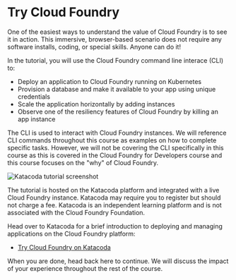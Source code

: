 # Try Cloud Foundry

One of the easiest ways to understand the value of Cloud Foundry is to see it in action. This immersive, browser-based scenario does not require any software installs, coding, or special skills. Anyone can do it!

In the tutorial, you will use the Cloud Foundry command line interace (CLI) to:

- Deploy an application to Cloud Foundry running on Kubernetes
- Provision a database and make it available to your app using unique credentials
- Scale the application horizontally by adding instances
- Observe one of the resiliency features of Cloud Foundry by killing an app instance

The CLI is used to interact with Cloud Foundry instances. We will reference CLI commands throughout this course as examples on how to complete specific tasks. However, we will not be covering the CLI specifically in this course as this is covered in the Cloud Foundry for Developers course and this course focuses on the "why" of Cloud Foundry.

![Katacoda tutorial screenshot](/images/katacoda-tutorial.png)

The tutorial is hosted on the Katacoda platform and integrated with a live Cloud Foundry instance. Katacoda may require you to register but should not charge a fee. Katacoda is an independent learning platform and is not associated with the Cloud Foundry Foundation.

Head over to Katacoda for a brief introduction to deploying and managing applications on the Cloud Foundry platform:

- [Try Cloud Foundry on Katacoda](https://katacoda.com/cloudfoundry-tutorials/scenarios/trycf)

When you are done, head back here to continue. We will discuss the impact of your experience throughout the rest of the course.